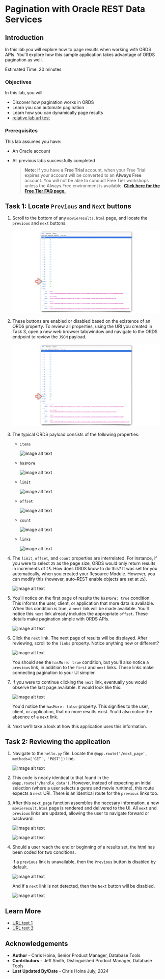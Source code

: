 # Pagination with Oracle REST Data Services

## Introduction

In this lab you will explore how to page results when working with ORDS APIs. You'll explore how this sample application takes advantage of ORDS pagination as well.

Estimated Time: 20 minutes

### Objectives

In this lab, you will:

* Discover how pagination works in ORDS
* Learn you can automate pagination
* Learn how you can dynamically page results
* [relative lab url test](?lab=need-help)

### Prerequisites

This lab assumes you have:

* An Oracle account
* All previous labs successfully completed

  > **Note:** If you have a **Free Trial** account, when your Free Trial expires your account will be converted to an **Always Free** account. You will not be able to conduct Free Tier workshops unless the Always Free environment is available. **[Click here for the Free Tier FAQ page.](https://www.oracle.com/cloud/free/faq.html)**

## Task 1: Locate `Previous` and `Next` buttons

<!-- Images -->

1. Scroll to the bottom of any `movieresults.html` page, and locate the `previous` and `next` buttons.

    ![image alt text](images/workshop-presentation-four.png " ")

2. These buttons are enabled or disabled based on the existence of an ORDS property. To review all properties, using the URI you created in Task 3, open a new web browser tab/window and navigate to the ORDS endpoint to review the `JSON` payload.

    ![image alt text](images/workshop-presentation-five.png " ")

3. The typical ORDS payload consists of the following properties:

   * `items`

     ![image alt text](images/workshop-presentation-items-property.png " ")

   * `hasMore`

     ![image alt text](images/workshop-presentation-hasmore.png " ")
  
   * `limit`

     ![image alt text](images/workshop-presentation-limit.png " ")

   * `offset`

     ![image alt text](images/workshop-presentation-offset.png " ")

   * `count`

     ![image alt text](images/workshop-presentation-count.png " ")

   * `links`

     ![image alt text](images/workshop-presentation-links.png " ")

4. The `limit`, `offset`, and `count` properties are interrelated. For instance, if you were to select `25` as the page size, ORDS would only return results in increments of `25`. How does ORDS know to do this? It was set for you automatically, when you created your Resource Module. However, you can modify this (however, auto-REST enable objects are set at `25`).

    ![Image alt text](images/workshop-presentation-pagination-size.png " ")

5. You'll notice on the first page of results the `hasMore: true` condition. This informs the user, client, or application that more data is available. When this condition is true, a `next` link will be made available. You'll notice this `next` link already includes the appropriate `offset`. These details make pagination simple with ORDS APIs.

    ![Image alt text](images/workshop-presentation-first-page-no-previous.png " ")

6. Click the `next` link. The next page of results will be displayed. After reviewing, scroll to the `links` property. Notice anything new or different?

    ![Image alt text](images/workshop-presentation-second-page.png " ")

   You should see the `hasMore: true` condition, but you'll also notice a `previous` link, in addition to the `first` and `next` links. These links make connecting pagination to your UI simpler.

7. If you were to continue clicking the `next` link, eventually you would observe the last page available. It would look like this:

    ![Image alt text](images/workshop-presentation-last-page-no-next.png " ")

   You'd notice the `hasMore: false` property. This signifies to the user, client, or application, that no more results exist. You'd also notice the absence of a `next` link.

8. Next we'll take a look at how this application uses this information.

## Task 2: Reviewing the application

1. Navigate to the `hello.py` file. Locate the `@app.route('/next_page', methods=['GET', 'POST'])` line.

    ![Image alt text](images/workshop-presentation-python-pagination-code.png " ")

2. This code is nearly identical to that found in the `@app.route('/handle_data')`. However, instead of expecting an initial selection (where a user selects a genre and movie runtime), this route expects a `next` URI. There is an identical route for the `previous` links too.

3. After this `next_page` function assembles the necesary information, a new  `movieresult.html` page is rendered and delivered to the UI. All `next` and `previous` links are updated, allowing the user to navigate forward or backward.

    ![Image alt text](images/workshop-presentation-html-next-jinja.png " ")

    ![Image alt text](images/workshop-presentation-previous-jinja.png " ")

4. Should a user reach the end or beginning of a results set, the html has been coded for two conditions.

   If a `previous` link is unavailable, then the `Previous` button is disabled by default.

      ![Image alt text](images/workshop-presentation-previous-button-disabled.png " ")

   And if a `next` link is not detected, then the `Next` button will be disabled.

      ![Image alt text](images/workshop-presentation-next-button-disabled.png " ")

## Learn More

* [URL text 1](http://docs.oracle.com)
* [URL text 2](http://docs.oracle.com)

## Acknowledgements

* **Author** - Chris Hoina, Senior Product Manager, Database Tools
* **Contributors** - Jeff Smith, Distinguished Product Manager, Database Tools
* **Last Updated By/Date** - Chris Hoina July, 2024

